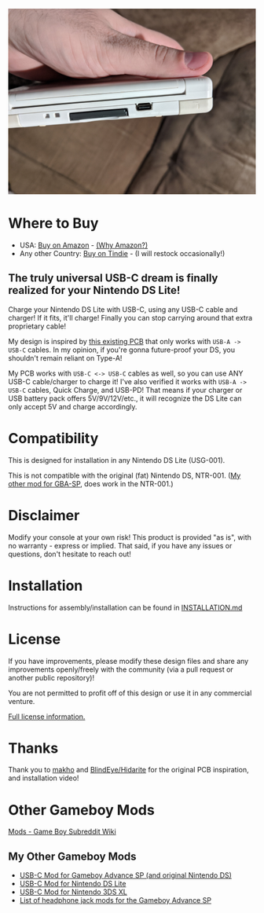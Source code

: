![Completed](https://github.com/rorosaurus/nds-lite-usb-c/blob/master/images/completed.jpg)

# Where to Buy

* USA: [Buy on Amazon](https://smile.amazon.com/dp/B08RMTP1BL) - [(Why Amazon?)](https://github.com/rorosaurus/gba-sp-usb-c/blob/master/why-sell-on-amazon.md)
* Any other Country: [Buy on Tindie](https://www.tindie.com/products/22542/) - (I will restock occasionally!)

## The truly universal USB-C dream is finally realized for your Nintendo DS Lite!

Charge your Nintendo DS Lite with USB-C, using any USB-C cable and charger! If it fits, it'll charge! Finally you can stop carrying around that extra proprietary cable!

My design is inspired by [this existing PCB](https://oshpark.com/shared_projects/I6UOH6gb) that only works with ````USB-A -> USB-C```` cables. In my opinion, if you're gonna future-proof your DS, you shouldn't remain reliant on Type-A!

My PCB works with ````USB-C <-> USB-C```` cables as well, so you can use ANY USB-C cable/charger to charge it! I've also verified it works with ````USB-A -> USB-C```` cables, Quick Charge, and USB-PD! That means if your charger or USB battery pack offers 5V/9V/12V/etc., it will recognize the DS Lite can only accept 5V and charge accordingly.

# Compatibility

This is designed for installation in any Nintendo DS Lite (USG-001).

This is not compatible with the original (fat) Nintendo DS, NTR-001. ([My other mod for GBA-SP](https://github.com/rorosaurus/gba-sp-usb-c/), does work in the NTR-001.)

# Disclaimer

Modify your console at your own risk! This product is provided "as is", with no warranty - express or implied. That said, if you have any issues or questions, don't hesitate to reach out!


# Installation

Instructions for assembly/installation can be found in [INSTALLATION.md](https://github.com/rorosaurus/nds-lite-usb-c/blob/master/INSTALLATION.md)

# License

If you have improvements, please modify these design files and share any improvements openly/freely with the community (via a pull request or another public repository)!

You are not permitted to profit off of this design or use it in any commercial venture.

[Full license information.](https://github.com/rorosaurus/nds-lite-usb-c/blob/master/LICENSE.md)

# Thanks

Thank you to [makho](https://www.youtube.com/channel/UC5FYpo9lFqK1Y7wqjPuANFw) and [BlindEye/Hidarite](https://www.tindie.com/stores/hidarite/) for the original PCB inspiration, and installation video!

# Other Gameboy Mods

[Mods - Game Boy Subreddit Wiki](https://www.reddit.com/r/GameBoy/wiki/mods)

## My Other Gameboy Mods

* [USB-C Mod for Gameboy Advance SP (and original Nintendo DS)](https://github.com/rorosaurus/gba-sp-usb-c/)
* [USB-C Mod for Nintendo DS Lite](https://github.com/rorosaurus/nds-lite-usb-c/)
* [USB-C Mod for Nintendo 3DS XL](https://github.com/rorosaurus/3ds-xl-usb-c/)
* [List of headphone jack mods for the Gameboy Advance SP](https://github.com/rorosaurus/gba-sp-headphone-jack/)